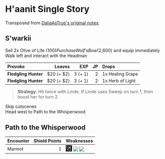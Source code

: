 # H'aanit Single Story

Transposed from [DaliaAsTrue's original notes](https://drive.google.com/file/d/1rAopN7ZrQXQC0X60xdQ2_iA_EQsTjFgR/view).

## S'warkii

Sell 2x Olive of Life ($100)  
Purchase Wolf's Bow ($2,600) and equip immediately  
Walk left and interact with the Headman  

| Provoke | Leaves | EXP |  JP | Drops |
| :-- | --: | --: | --: | :-- |
| **Fledgling Hunter** | $20 (+ $2) | 3 (+ 1) | 2 | 1x Healing Grape |
| **Fledgling Hunter** | $20 (+ $2) | 3 (+ 1) | 2 | 1x Herb of Light |

> **Strategy**: Hit twice with Linde. If Linde uses Sweep on turn 1, then boost her for turn 2.

Skip cutscenes  
Head west to Path to the Whisperwood

## Path to the Whisperwood

| Encounter | Shield Points | Weaknesses |
| :-- | --: | :-- |
| Marmot | 1 | ![](https://raw.githubusercontent.com/speedfuns/octopath/master/img/weapons/bow.png) ![](https://raw.githubusercontent.com/speedfuns/octopath/master/img/unkown.png) ![](https://raw.githubusercontent.com/speedfuns/octopath/master/img/unkown.png) | 